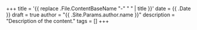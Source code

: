 +++
title = '{{ replace .File.ContentBaseName "-" " " | title }}'
date = {{ .Date }}
draft = true
author = "{{ .Site.Params.author.name }}"
description = "Description of the content."
tags = []
+++
